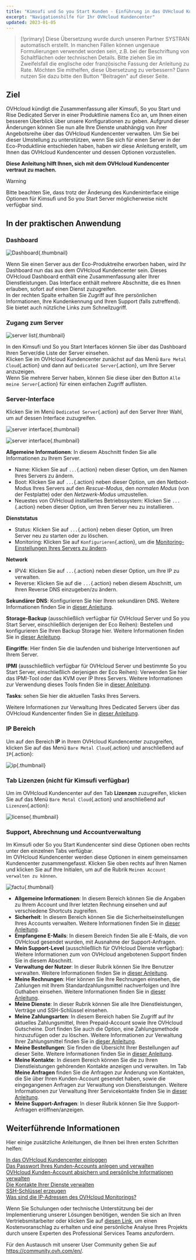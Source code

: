```yaml
---
title: "Kimsufi und So you Start Kunden - Einführung in das OVHcloud Kundencenter"
excerpt: "Navigationshilfe für Ihr OVHcloud Kundencenter"
updated: 2023-01-05
---
```


> [!primary]
> Diese Übersetzung wurde durch unseren Partner SYSTRAN automatisch erstellt. In manchen Fällen können ungenaue Formulierungen verwendet worden sein, z.B. bei der Beschriftung von Schaltflächen oder technischen Details. Bitte ziehen Sie im Zweifelsfall die englische oder französische Fassung der Anleitung zu Rate. Möchten Sie mithelfen, diese Übersetzung zu verbessern? Dann nutzen Sie dazu bitte den Button "Beitragen" auf dieser Seite.
>

## Ziel

OVHcloud kündigt die Zusammenfassung aller Kimsufi, So you Start und Rise Dedicated Server in einer Produktlinie namens Eco an, um Ihnen einen besseren Überblick über unsere Konfigurationen zu geben. Aufgrund dieser Änderungen können Sie nun alle Ihre Dienste unabhängig von ihrer Angebotsreihe über das OVHcloud Kundencenter verwalten. Um Sie bei dieser Umstellung zu unterstützen, wenn Sie sich für einen Server in der Eco-Produktlinie entschieden haben, haben wir diese Anleitung erstellt, um Ihnen das OVHcloud Kundencenter und dessen Optionen vorzustellen.

**Diese Anleitung hilft Ihnen, sich mit dem OVHcloud Kundencenter vertraut zu machen.**

> [!warning]
> Bitte beachten Sie, dass trotz der Änderung des Kundeninterface einige Optionen für Kimsufi und So you Start Server möglicherweise nicht verfügbar sind.
>

## In der praktischen Anwendung

### Dashboard

![Dashboard](images/OVHclouddashboard.png){.thumbnail}

Wenn Sie einen Server aus der Eco-Produktreihe erworben haben, wird Ihr Dashboard nun das aus dem OVHcloud Kundencenter sein. Dieses OVHcloud Dashboard enthält eine Zusammenfassung aller Ihrer Dienstleistungen. Das Interface enthält mehrere Abschnitte, die es Ihnen erlauben, sofort auf einen Dienst zuzugreifen.<br>
In der rechten Spalte erhalten Sie Zugriff auf Ihre persönlichen Informationen, Ihre Kundenkennung und Ihren Support (falls zutreffend).<br>
Sie bietet auch nützliche Links zum Schnellzugriff.

### Zugang zum Server

![server list](images/listserversOVHcloud.png){.thumbnail}

In den Kimsufi und So you Start Interfaces können Sie über das Dashboard Ihren Server/die Liste der Server einsehen.<br>
Klicken Sie im OVHcloud Kundencenter zunächst auf das Menü `Bare Metal Cloud`{.action} und dann auf `Dedicated Server`{.action}, um Ihre Server anzuzeigen.<br>
Wenn Sie mehrere Server haben, können Sie diese über den Button `Alle meine Server`{.action} für einen einfachen Zugriff auflisten.

### Server-Interface

Klicken Sie im Menü `Dedicated Server`{.action} auf den Server Ihrer Wahl, um auf dessen Interface zuzugreifen.

![server interface](images/serverinterface01.png){.thumbnail}

![server interface](images/serverinterface02.png){.thumbnail}

**Allgemeine Informationen**: In diesem Abschnitt finden Sie alle Informationen zu Ihrem Server.

- Name: Klicken Sie auf `...`{.action} neben dieser Option, um den Namen Ihres Servers zu ändern.
- Boot: Klicken Sie auf `...`{.action} neben dieser Option, um den Netboot-Modus Ihres Servers auf den *Rescue-Modus*, den *normalen Modus* (von der Festplatte) oder den *Netzwerk-Modus* umzustellen.
- Neuestes von OVHcloud installiertes Betriebssystem: Klicken Sie `...`{.action} neben dieser Option, um Ihren Server neu zu installieren.

**Dienststatus**

- Status: Klicken Sie auf `...`{.action} neben dieser Option, um Ihren Server neu zu starten oder zu löschen.
- Monitoring: Klicken Sie auf `Konfigurieren`{.action}, um die [Monitoring-Einstellungen Ihres Servers zu ändern](/pages/cloud/dedicated/getting-started-with-dedicated-server#monitoring-server).

**Network**

- IPV4: Klicken Sie auf `...`{.action} neben dieser Option, um Ihre IP zu verwalten.
- Reverse: Klicken Sie auf die `...`{.action} neben diesem Abschnitt, um Ihren Reverse DNS einzugeben/zu ändern.

**Sekundärer DNS**: Konfigurieren Sie hier Ihren sekundären DNS. Weitere Informationen finden Sie in [dieser Anleitung](/pages/bare_metal_cloud/dedicated_servers/adding-secondary-dns-on-dedicated-server).

**Storage-Backup** (ausschließlich verfügbar für OVHcloud Server und So you Start Server, einschließlich derjenigen der Eco Reihen): Bestellen und konfigurieren Sie Ihren Backup Storage hier. Weitere Informationen finden Sie in [dieser Anleitung](/pages/bare_metal_cloud/dedicated_servers/services_backup_storage).

**Eingriffe**: Hier finden Sie die laufenden und bisherige Interventionen auf Ihrem Server.

**IPMI** (ausschließlich verfügbar für OVHcloud Server und bestimmte So you Start Server, einschließlich derjenigen der Eco Reihen): Verwenden Sie hier das IPMI-Tool oder das KVM over IP Ihres Servers. Weitere Informationen zur Verwendung dieses Tools finden Sie in [dieser Anleitung](/pages/bare_metal_cloud/dedicated_servers/using_ipmi_on_dedicated_servers).

**Tasks**: sehen Sie hier die aktuellen Tasks Ihres Servers.

Weitere Informationen zur Verwaltung Ihres Dedicated Servers über das OVHcloud Kundencenter finden Sie in [dieser Anleitung](/pages/bare_metal_cloud/dedicated_servers/getting-started-with-dedicated-server).

### IP Bereich

Um auf den Bereich **IP** in Ihrem OVHcloud Kundencenter zuzugreifen, klicken Sie auf das Menü `Bare Metal Cloud`{.action} und anschließend auf `IP`{.action}:

![ip](images/manageIPOVHcloud.png){.thumbnail}

### Tab Lizenzen (nicht für Kimsufi verfügbar)

Um im OVHcloud Kundencenter auf den Tab **Lizenzen** zuzugreifen, klicken Sie auf das Menü `Bare Metal Cloud`{.action} und anschließend auf `Lizenzen`{.action}:

![license](images/managelicencesOVHcloud.png){.thumbnail}

### Support, Abrechnung und Accountverwaltung

Im Kimsufi oder So you Start Kundencenter sind diese Optionen oben rechts unter den einzelnen Tabs verfügbar.<br>
Im OVHcloud Kundencenter werden diese Optionen in einem gemeinsamen Kundencenter zusammengefasst. Klicken Sie oben rechts auf Ihren Namen und klicken Sie auf Ihre Initialen, um auf die Rubrik `Meinen Account verwalten zu können`.

![factu](images/accountOVHcloud.png){.thumbnail}

- **Allgemeine Informationen**: In diesem Bereich können Sie die Angaben zu Ihrem Account und Ihrer letzten Rechnung einsehen und auf verschiedene Shortcuts zugreifen.
- **Sicherheit**: In diesem Bereich können Sie die Sicherheitseinstellungen Ihres Accounts verwalten. Weitere Informationen finden Sie in [dieser Anleitung](/pages/account_and_service_management/account_information/all_about_username).
- **Empfangene E-Mails**: In diesem Bereich finden Sie alle E-Mails, die von OVHcloud gesendet wurden, mit Ausnahme der Support-Anfragen.
- **Mein Support-Level** (ausschließlich für OVHcloud Dienste verfügbar): Weitere Informationen zum von OVHcloud angebotenen Support finden Sie in diesem Abschnitt.
- **Verwaltung der Nutzer**: In dieser Rubrik können Sie Ihre Benutzer verwalten. Weitere Informationen finden Sie in [dieser Anleitung](/pages/account_and_service_management/account_information/ovhcloud-users-management).
- **Meine Rechnungen**: Hier können Sie Ihre Rechnungen einsehen, die Zahlungen mit Ihrem Standardzahlungsmittel nachverfolgen und Ihre Guthaben einsehen. Weitere Informationen finden Sie in [dieser Anleitung](/pages/account_and_service_management/managing_billing_payments_and_services/invoice_management).
- **Meine Dienste**: In dieser Rubrik können Sie alle Ihre Dienstleistungen, Verträge und SSH-Schlüssel einsehen.
- **Meine Zahlungsarten**: In diesem Bereich haben Sie Zugriff auf Ihr aktuelles Zahlungsmittel, Ihren Prepaid-Account sowie Ihre OVHcloud Gutscheine. Dort finden Sie auch die Option, eine Zahlungsmethode hinzuzufügen oder zu löschen. Weitere Informationen zur Verwaltung Ihrer Zahlungsmittel finden Sie in [dieser Anleitung](/pages/account_and_service_management/managing_billing_payments_and_services/manage-payment-methods).
- **Meine Bestellungen**: Sie finden die Übersicht Ihrer Bestellungen auf dieser Seite. Weitere Informationen finden Sie in [dieser Anleitung](/pages/account_and_service_management/managing_billing_payments_and_services/managing_ovh_orders).
- **Meine Kontakte**: In diesem Bereich können Sie die zu Ihren Dienstleistungen gehörenden Kontakte anzeigen und verwalten. Im Tab **Meine Anfragen** finden Sie die Anfragen zur Änderung von Kontakten, die Sie über Ihren Kunden-Account gesendet haben, sowie die eingegangenen Anfragen zur Verwaltung von Dienstleistungen. Weitere Informationen zur Verwaltung Ihrer Servicekontakte finden Sie in [dieser Anleitung](/pages/account_and_service_management/account_information/managing_contacts).
- **Meine Support-Anfragen**: In dieser Rubrik können Sie Ihre Support-Anfragen eröffnen/anzeigen.

## Weiterführende Informationen

Hier einige zusätzliche Anleitungen, die Ihnen bei Ihren ersten Schritten helfen:

[In das OVHcloud Kundencenter einloggen](/pages/account_and_service_management/account_information/ovhcloud-account-login)<br>
[Das Passwort Ihres Kunden-Accounts anlegen und verwalten](/pages/account_and_service_management/account_information/manage-ovh-password)<br>
[OVHcloud Kunden-Account absichern und persönliche Informationen verwalten](/pages/account_and_service_management/account_information/all_about_username)<br>
[Die Kontakte Ihrer Dienste verwalten](/pages/account_and_service_management/account_information/managing_contacts)<br>
[SSH-Schlüssel erzeugen](/pages/bare_metal_cloud/dedicated_servers/creating-ssh-keys-dedicated)<br>
[Was sind die IP-Adressen des OVHcloud Monitorings?](/pages/bare_metal_cloud/dedicated_servers/network_ip_monitoring)

Wenn Sie Schulungen oder technische Unterstützung bei der Implementierung unserer Lösungen benötigen, wenden Sie sich an Ihren Vertriebsmitarbeiter oder klicken Sie auf [diesen Link](https://www.ovhcloud.com/de/professional-services/), um einen Kostenvoranschlag zu erhalten und eine persönliche Analyse Ihres Projekts durch unsere Experten des Professional Services Teams anzufordern.

Für den Austausch mit unserer User Community gehen Sie auf <https://community.ovh.com/en/>.
